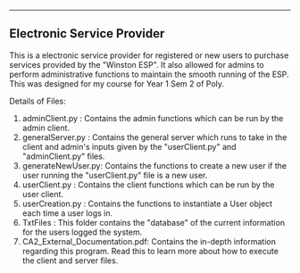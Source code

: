 --------------------------------------------------------------------
Electronic Service Provider
--------------------------------------------------------------------

This is a electronic service provider for registered or new users to purchase services
provided by the "Winston ESP". It also allowed for admins to perform administrative 
functions to maintain the smooth running of the ESP. This was designed for my course for Year 1
Sem 2 of Poly.

Details of Files:
1. <bold>adminClient.py</bold>    : Contains the admin functions which can be run by the admin client.
2. <bold>generalServer.py</bold>  : Contains the general server which runs to take in the client and admin's inputs given by the "userClient.py" and "adminClient.py" files.
3. <bold>generateNewUser.py</bold>: Contains the functions to create a new user if the user running the "userClient.py" file is a new user.
4. <bold>userClient.py</bold>     : Contains the client functions which can be run by the user client.
5. <bold>userCreation.py</bold>   : Contains the functions to instantiate a User object each time a user logs in.
6. <bold>TxtFiles</bold>          : This folder contains the "database" of the current information for the users logged the system.
7. <bold>CA2_External_Documentation.pdf</bold>: Contains the in-depth information regarding this program. Read this to learn more about how to execute the client and server files.
